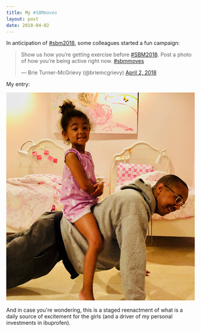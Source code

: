 ```yaml
---
title: My #SBMmoves
layout: post
date: 2018-04-02
---
```

In anticipation of [#sbm2018](http://www.sbm.org/meetings/2018), some colleagues started a fun campaign:

<blockquote class="twitter-tweet" data-lang="en"><p lang="en" dir="ltr">Show us how you’re getting exercise before <a href="https://twitter.com/hashtag/SBM2018?src=hash&amp;ref_src=twsrc%5Etfw">#SBM2018</a>. Post a photo of how you’re being active right now. <a href="https://twitter.com/hashtag/sbmmoves?src=hash&amp;ref_src=twsrc%5Etfw">#sbmmoves</a></p>&mdash; Brie Turner-McGrievy (@briemcgrievy) <a href="https://twitter.com/briemcgrievy/status/980895092000116736?ref_src=twsrc%5Etfw">April 2, 2018</a></blockquote> <script async src="https://platform.twitter.com/widgets.js" charset="utf-8"></script> 

My entry:

![ ](/images/IMG_0476.jpg)

And in case you're wondering, this is a staged reenactment of what is a daily source of excitement for the girls (and a driver of my personal investments in ibuprofen). 

